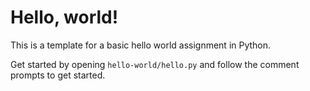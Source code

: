 # Hello, world!
This is a template for a basic hello world assignment in Python.

Get started by opening ``hello-world/hello.py`` and follow the comment prompts to get started.
